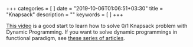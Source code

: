 +++
categories = [
]
date = "2019-10-06T01:06:51+03:30"
title = "Knapsack"
description = ""
keywords = [
]
+++

[This video](https://www.youtube.com/watch?v=8LusJS5-AGo) is a good start to learn how to solve 0/1 Knapsack problem with Dynamic Programming. If you want to solve dynamic programmings in functional paradigm, see [these series of articles](https://medium.com/@miguelvila/solving-dynamic-programming-problems-using-functional-programming-part-1-988528c00908).
